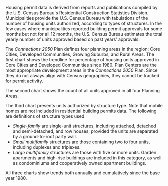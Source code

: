 Housing permit data is derived from reports and publications compiled by the U.S. Census Bureau's Residential Construction Statistics Division. Municipalities provide the U.S. Census Bureau with tabulations of the number of housing units authorized, according to types of structures. In the few cases where municipalities reported building permit approvals for some months but not for all 12 months, the U.S. Census Bureau estimates the total yearly number of units approved based on past years’ approvals.

The *Connections 2050* Plan defines four planning areas in the region: Core Cities, Developed Communities, Growing Suburbs, and Rural Areas. The first chart shows the trendline for percentage of housing units approved in Core Cities and Developed Communities since 1980. Plan Centers are the most appropriate development areas in the *Connections 2050* Plan. Since they do not always align with Census geographies, they cannot be tracked for permit activity.

The second chart shows the count of all units approved in all four Planning Areas.

The third chart presents units authorized by structure type. Note that mobile homes are not included in residential building permits data. The following are definitions of structure types used:

* *Single-family* are single-unit structures, including attached, detached and semi-detached, and row houses, provided the units are separated by a ground-to-roof party wall.
* *Small multifamily* structures are those containing two to four units, including duplexes and triplexes.
* *Large multifamily* structures are those with five or more units. Garden apartments and high-rise buildings are included in this category, as well as condominiums and cooperatively owned apartment buildings.

All three charts show trends both annually and cumulatively since the base year 1980.